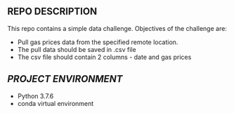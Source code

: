 ﻿## REPO  DESCRIPTION
This repo contains a simple data challenge. Objectives of the challenge are:

 - Pull gas prices data from the specified remote location.
 - The pull data should be saved in .csv file
 - The csv file should contain 2 columns - date and gas prices

## *PROJECT ENVIRONMENT*
 - Python 3.7.6
 - conda virtual environment

